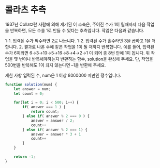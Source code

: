 # 콜라츠 추측

1937년 Collatz란 사람에 의해 제기된 이 추측은, 주어진 수가 1이 될때까지 다음 작업을 반복하면, 모든 수를 1로 만들 수 있다는 추측입니다. 작업은 다음과 같습니다.

1-1. 입력된 수가 짝수라면 2로 나눕니다. 
1-2. 입력된 수가 홀수라면 3을 곱하고 1을 더합니다.
2. 결과로 나온 수에 같은 작업을 1이 될 때까지 반복합니다.
예를 들어, 입력된 수가 6이라면 6→3→10→5→16→8→4→2→1 이 되어 총 8번 만에 1이 됩니다. 위 작업을 몇 번이나 반복해야하는지 반환하는 함수, solution을 완성해 주세요. 단, 작업을 500번을 반복해도 1이 되지 않는다면 –1을 반환해 주세요.

제한 사항
입력된 수, num은 1 이상 8000000 미만인 정수입니다.

```js
function solution(num) {
    let answer = num;
    let count = 0;
    
    for(let i = 0; i < 500; i++) {
        if( answer === 1 ) {
            return count;
        } else if( answer % 2 === 0 ) {
            answer = answer / 2;
            count++
        } else if( answer % 2 === 1) {
            answer = answer * 3 + 1
            count++
        }
    }
    
    return -1;
}
```